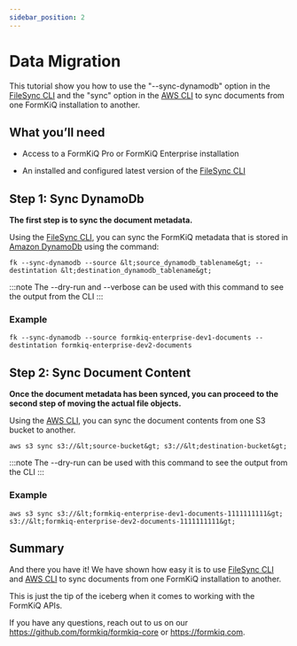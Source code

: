 ```yaml
---
sidebar_position: 2
---
```


# Data Migration

This tutorial show you how to use the "--sync-dynamodb" option in the [FileSync CLI](/docs/add-on-modules/modules/filesync-cli) and the "sync" option in the [AWS CLI](https://aws.amazon.com/cli/) to sync documents from one FormKiQ installation to another.

## What you’ll need

* Access to a FormKiQ Pro or FormKiQ Enterprise installation

* An installed and configured latest version of the [FileSync CLI](/docs/add-on-modules/modules/filesync-cli)

## Step 1: Sync DynamoDb

**The first step is to sync the document metadata.**

Using the [FileSync CLI](/docs/add-on-modules/modules/filesync-cli), you can sync the FormKiQ metadata that is stored in [Amazon DynamoDb](https://aws.amazon.com/dynamodb) using the command:

```
fk --sync-dynamodb --source &lt;source_dynamodb_tablename&gt; --destintation &lt;destination_dynamodb_tablename&gt;
```

:::note
The --dry-run and --verbose can be used with this command to see the output from the CLI
:::

### Example

```
fk --sync-dynamodb --source formkiq-enterprise-dev1-documents --destintation formkiq-enterprise-dev2-documents
```

## Step 2: Sync Document Content

**Once the document metadata has been synced, you can proceed to the second step of moving the actual file objects.**

Using the [AWS CLI](https://aws.amazon.com/cli/), you can sync the document contents from one S3 bucket to another.

```
aws s3 sync s3://&lt;source-bucket&gt; s3://&lt;destination-bucket&gt;
```

:::note
The --dry-run can be used with this command to see the output from the CLI
:::

### Example

```
aws s3 sync s3://&lt;formkiq-enterprise-dev1-documents-1111111111&gt; s3://&lt;formkiq-enterprise-dev2-documents-1111111111&gt;
```

## Summary

And there you have it! We have shown how easy it is to use [FileSync CLI](/docs/add-on-modules/modules/filesync-cli) and [AWS CLI](https://aws.amazon.com/cli/) to sync documents from one FormKiQ installation to another.

This is just the tip of the iceberg when it comes to working with the FormKiQ APIs.

If you have any questions, reach out to us on our https://github.com/formkiq/formkiq-core or https://formkiq.com.
